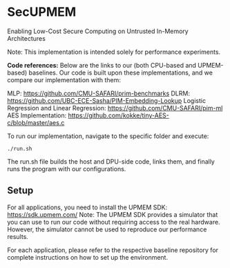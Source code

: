 # SecUPMEM

Enabling Low-Cost Secure Computing on Untrusted In-Memory Architectures

Note: This implementation is intended solely for performance experiments.

**Code references:**
Below are the links to our (both CPU-based and UPMEM-based) baselines. Our code is built upon these implementations, and we compare our implementation with them:

MLP: https://github.com/CMU-SAFARI/prim-benchmarks
DLRM: https://github.com/UBC-ECE-Sasha/PIM-Embedding-Lookup
Logistic Regression and Linear Regression: https://github.com/CMU-SAFARI/pim-ml
AES Implementation: https://github.com/kokke/tiny-AES-c/blob/master/aes.c


To run our implementation, navigate to the specific folder and execute:
```
./run.sh
```
The run.sh file builds the host and DPU-side code, links them, and finally runs the program with our configurations.

## Setup
For all applications, you need to install the UPMEM SDK: https://sdk.upmem.com/
Note: The UPMEM SDK provides a simulator that you can use to run our code without requiring access to the real hardware. However, the simulator cannot be used to reproduce our performance results.

For each application, please refer to the respective baseline repository for complete instructions on how to set up the environment.
